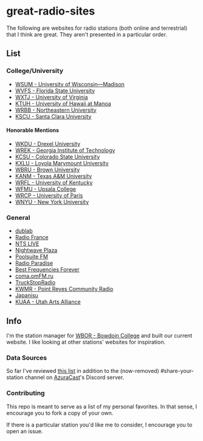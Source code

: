 # great-radio-sites

The following are websites for radio stations (both online and terrestrial) that I think are great. They aren't presented in a particular order.

## List

### College/University

* [WSUM - University of Wisconsin—Madison](https://wsum.org/)
* [WVFS - Florida State University](https://wvfs.fsu.edu/)
* [WXTJ - University of Virginia](https://www.wxtj.fm/)
* [KTUH - University of Hawaii at Manoa](https://ktuh.org/)
* [WRBB - Northeastern University](https://wrbbradio.org/)
* [KSCU - Santa Clara University](https://kscu.org/)

#### Honorable Mentions

* [WKDU - Drexel University](https://wkdu.org/)
* [WREK - Georgia Institute of Technology](https://www.wrek.org/)
* [KCSU - Colorado State University](https://kcsufm.com/)
* [KXLU - Loyola Marymount University](https://kxlu.com/)
* [WBRU - Brown University](https://www.wbru.com/)
* [KANM - Texas A&M University](https://kanm.tamu.edu/)
* [WRFL - University of Kentucky](https://wrfl.fm/)
* [WFMU - Upsala College](https://wfmu.org/)
* [WRCP - University of Paris](https://www.radiocampusparis.org/)
* [WNYU - New York University](https://wnyu.org/)

### General

* [dublab](https://www.dublab.com/about)
* [Radio France](https://www.radiofrance.fr/)
* [NTS LIVE](https://www.nts.live/)
* [Nightwave Plaza](https://plaza.one/)
* [Poolsuite FM](https://poolsuite.net/)
* [Radio Paradise](https://radioparadise.com/home)
* [Best Frequencies Forever](https://bff.fm/)
* [coma.omFM.ru](https://coma.omfm.ru)
* [TruckStopRadio](https://truckstopradio.co.uk/)
* [KWMR - Point Reyes Community Radio](https://kwmr.org/)
* [Japanisu](https://www.japanisu.com/)
* [KUAA - Utah Arts Alliance](https://kuaafm.org/)

## Info

I'm the station manager for [WBOR - Bowdoin College](https://wbor.org/) and built our current website. I like looking at other stations' websites for inspiration.

### Data Sources

So far I've reviewed [this list](https://github.com/xehl/campus-fm/blob/e560046ecf665344a92d2260a9bdab5f20e5711f/src/stations.js) in addition to the (now-removed) #share-your-station channel on [AzuraCast](https://www.azuracast.com/)'s Discord server.

### Contributing

This repo is meant to serve as a list of my personal favorites. In that sense, I encourage you to fork a copy of your own.

If there is a particular station you'd like me to consider, I encourage you to open an issue.
